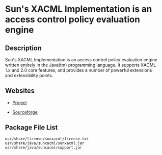 # Sun's XACML Implementation is an access control policy evaluation engine

## Description

Sun's XACML Implementation is an access control policy evaluation
engine written entirely in the Java(tm) programming language. It
supports XACML 1.x and 2.0 core features, and provides a number of
powerful extensions and extensibility points.

## Websites

- [Project](http://sunxacml.sourceforge.net/)

- [Sourceforge](http://sourceforge.net/projects/sunxacml/)


## Package File List

    usr/share/license/sunxacml/license.txt
    usr/share/java/sunxacml/sunxacml.jar
    usr/share/java/sunxacml/support.jar


